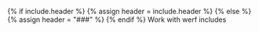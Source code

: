 {% if include.header %}
{% assign header = include.header %}
{% else %}
{% assign header = "###" %}
{% endif %}
Work with werf includes

